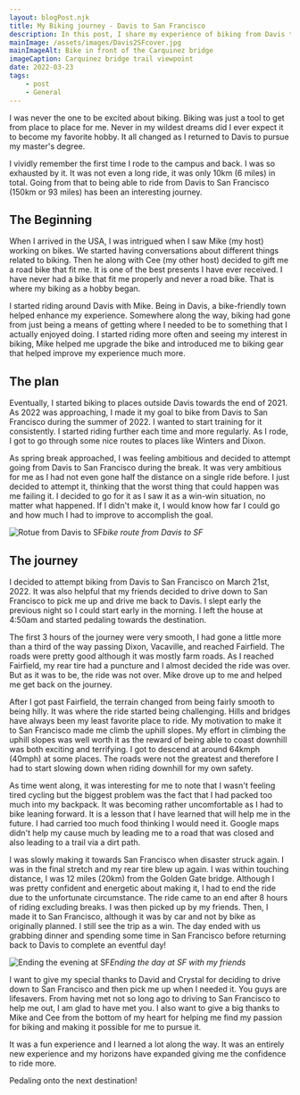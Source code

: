 ```yaml
---
layout: blogPost.njk
title: My Biking journey - Davis to San Francisco
description: In this post, I share my experience of biking from Davis to San Francisco
mainImage: /assets/images/Davis2SFcover.jpg
mainImageAlt: Bike in front of the Carquinez bridge
imageCaption: Carquinez bridge trail viewpoint
date: 2022-03-23
tags: 
    - post
    - General
---
```

I was never the one to be excited about biking. Biking was just a tool to get from place to place for me. Never in my wildest dreams did I ever expect it to become my favorite hobby. It all changed as I returned to Davis to pursue my master's degree. 

I vividly remember the first time I rode to the campus and back. I was so exhausted by it. It was not even a long ride, it was only 10km (6 miles) in total. Going from that to being able to ride from Davis to San Francisco (150km or 93 miles) has been an interesting journey. 

## The Beginning 

When I arrived in the USA, I was intrigued when I saw Mike (my host) working on bikes. We started having conversations about different things related to biking. Then he along with Cee (my other host) decided to gift me a road bike that fit me. It is one of the best presents I have ever received. I have never had a bike that fit me properly and never a road bike. That is where my biking as a hobby began. 

I started riding around Davis with Mike. Being in Davis, a bike-friendly town helped enhance my experience. Somewhere along the way, biking had gone from just being a means of getting where I needed to be to something that I actually enjoyed doing. I started riding more often and seeing my interest in biking, Mike helped me upgrade the bike and introduced me to biking gear that helped improve my experience much more. 

## The plan

Eventually, I started biking to places outside Davis towards the end of 2021. As 2022 was approaching, I made it my goal to bike from Davis to San Francisco during the summer of 2022. I wanted to start training for it consistently. I started riding further each time and more regularly. As I rode, I got to go through some nice routes to places like Winters and Dixon. 

As spring break approached, I was feeling ambitious and decided to attempt going from Davis to San Francisco during the break. It was very ambitious for me as I had not even gone half the distance on a single ride before. I just decided to attempt it, thinking that the worst thing that could happen was me failing it. I decided to go for it as I saw it as a win-win situation, no matter what happened. If I didn't make it, I would know how far I could go and how much I had to improve to accomplish the goal.

![Rotue from Davis to SF](/assets/images/Davis2SFroute.png)*bike route from Davis to SF*


## The journey

I decided to attempt biking from Davis to San Francisco on March 21st, 2022. It was also helpful that my friends decided to drive down to San Francisco to pick me up and drive me back to Davis. I slept early the previous night so I could start early in the morning. I left the house at 4:50am and started pedaling towards the destination. 

The first 3 hours of the journey were very smooth, I had gone a little more than a third of the way passing Dixon, Vacaville, and reached Fairfield. The roads were pretty good although it was mostly farm roads. As I reached Fairfield, my rear tire had a puncture and I almost decided the ride was over. But as it was to be, the ride was not over. Mike drove up to me and helped me get back on the journey.

After I got past Fairfield, the terrain changed from being fairly smooth to being hilly. It was where the ride started being challenging. Hills and bridges have always been my least favorite place to ride. My motivation to make it to San Francisco made me climb the uphill slopes. My effort in climbing the uphill slopes was well worth it as the reward of being able to coast downhill was both exciting and terrifying. I got to descend at around 64kmph (40mph) at some places. The roads were not the greatest and therefore I had to start slowing down when riding downhill for my own safety.

As time went along, it was interesting for me to note that I wasn't feeling tired cycling but the biggest problem was the fact that I had packed too much into my backpack. It was becoming rather uncomfortable as I had to bike leaning forward. It is a lesson that I have learned that will help me in the future. I had carried too much food thinking I would need it.  Google maps didn't help my cause much by leading me to a road that was closed and also leading to a trail via a dirt path.

I was slowly making it towards San Francisco when disaster struck again. I was in the final stretch and my rear tire blew up again. I was within touching distance, I was 12 miles (20km) from the Golden Gate bridge. Although I was pretty confident and energetic about making it, I had to end the ride due to the unfortunate circumstance. The ride came to an end after 8 hours of riding excluding breaks. I was then picked up by my friends. Then, I made it to San Francisco, although it was by car and not by bike as originally planned. I still see the trip as a win. The day ended with us grabbing dinner and spending some time in San Francisco before returning back to Davis to complete an eventful day!

![Ending the evening at SF](/assets/images/Davis2SFfinal.jpg)*Ending the day at SF with my friends*

I want to give my special thanks to David and Crystal for deciding to drive down to San Francisco and then pick me up when I needed it. You guys are lifesavers. From having met not so long ago to driving to San Francisco to help me out, I am glad to have met you.  I also want to give a big thanks to  Mike and Cee from the bottom of my heart for helping me find my passion for biking and making it possible for me to pursue it.

It was a fun experience and I learned a lot along the way. It was an entirely new experience and my horizons have expanded giving me the confidence to ride more.

Pedaling onto the next destination!